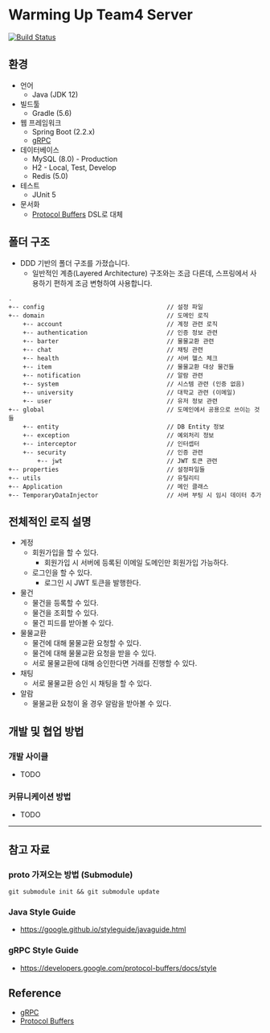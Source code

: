 # Warming Up Team4 Server 

[![Build Status](https://travis-ci.org/depromeet/warming-up-team4-server.svg?branch=develop)](https://travis-ci.org/depromeet/warming-up-team4-server)

## 환경
* 언어
    * Java (JDK 12)
* 빌드툴
    * Gradle (5.6)
* 웹 프레임워크
    * Spring Boot (2.2.x)
    * [gRPC](https://github.com/depromeet/warming-up-team4-server/wiki/gRPC%EB%9E%80%3F)
* 데이터베이스
    * MySQL (8.0) - Production 
    * H2 - Local, Test, Develop
    * Redis (5.0)
* 테스트
    * JUnit 5
* 문서화
    * [Protocol Buffers](https://github.com/depromeet/warming-up-team4-server/wiki/Protocol-Buffers%EB%9E%80%3F) DSL로 대체

## 폴더 구조
* DDD 기반의 폴더 구조를 가졌습니다.
    * 일반적인 계층(Layered Architecture) 구조와는 조금 다른데, 스프링에서 사용하기 편하게 조금 변형하여 사용합니다.
```
.
+-- config                                  // 설정 파일
+-- domain                                  // 도메인 로직
    +-- account                             // 계정 관련 로직
    +-- authentication                      // 인증 정보 관련
    +-- barter                              // 물물교환 관련
    +-- chat                                // 채팅 관련
    +-- health                              // 서버 헬스 체크 
    +-- item                                // 물물교환 대상 물건들
    +-- notification                        // 알람 관련
    +-- system                              // 시스템 관련 (인증 없음)
    +-- university                          // 대학교 관련 (이메일) 
    +-- user                                // 유저 정보 관련
+-- global                                  // 도메인에서 공용으로 쓰이는 것들
    +-- entity                              // DB Entity 정보
    +-- exception                           // 예외처리 정보
    +-- interceptor                         // 인터셉터
    +-- security                            // 인증 관련
        +-- jwt                             // JWT 토큰 관련
+-- properties                              // 설정파일들
+-- utils                                   // 유틸리티
+-- Application                             // 메인 클래스
+-- TemporaryDataInjector                   // 서버 부팅 시 임시 데이터 추가 
```

## 전체적인 로직 설명
* 계정
    * 회원가입을 할 수 있다.
        * 회원가입 시 서버에 등록된 이메일 도메인만 회원가입 가능하다.
    * 로그인을 할 수 있다.
        * 로그인 시 JWT 토큰을 발행한다.
* 물건
    * 물건을 등록할 수 있다.
    * 물건을 조회할 수 있다.
    * 물건 피드를 받아볼 수 있다.
* 물물교환
    * 물건에 대해 물물교환 요청할 수 있다.
    * 물건에 대해 물물교환 요청을 받을 수 있다.
    * 서로 물물교환에 대해 승인한다면 거래를 진행할 수 있다.
* 채팅
    * 서로 물물교환 승인 시 채팅을 할 수 있다.
* 알람
    * 물물교환 요청이 올 경우 알람을 받아볼 수 있다.

## 개발 및 협업 방법

### 개발 사이클
* TODO

### 커뮤니케이션 방법
* TODO

---

## 참고 자료

### proto 가져오는 방법 (Submodule)
```shell script
git submodule init && git submodule update
```

### Java Style Guide
* https://google.github.io/styleguide/javaguide.html

### gRPC Style Guide
* https://developers.google.com/protocol-buffers/docs/style

## Reference
* [gRPC](https://grpc.io/)
* [Protocol Buffers](https://developers.google.com/protocol-buffers)